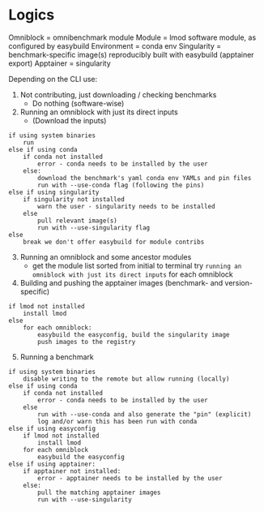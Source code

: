 # Logics

Omniblock = omnibenchmark module
Module = lmod software module, as configured by easybuild
Environment = conda env
Singularity = benchmark-specific image(s) reproducibly built with easybuild (apptainer export)
Apptainer = singularity

Depending on the CLI use:

1. Not contributing, just downloading / checking benchmarks
   - Do nothing (software-wise)
2. Running an omniblock with just its direct inputs
   - (Download the inputs)
```
if using system binaries
    run
else if using conda
    if conda not installed
        error - conda needs to be installed by the user
    else:
        download the benchmark's yaml conda env YAMLs and pin files
        run with --use-conda flag (following the pins)
else if using singularity
    if singularity not installed
        warn the user - singularity needs to be installed
    else
        pull relevant image(s)
        run with --use-singularity flag
else
    break we don't offer easybuild for module contribs
```
3. Running an omniblock and some ancestor modules
   - get the module list sorted from initial to terminal
     try `running an omniblock with just its direct inputs` for each omniblock
4. Building and pushing the apptainer images (benchmark- and version-specific)
```
if lmod not installed
    install lmod
else
    for each omniblock:
        easybuild the easyconfig, build the singularity image
        push images to the registry
```

5. Running a benchmark
```
if using system binaries
    disable writing to the remote but allow running (locally)
else if using conda
    if conda not installed
        error - conda needs to be installed by the user
    else
        run with --use-conda and also generate the "pin" (explicit)
        log and/or warn this has been run with conda
else if using easyconfig
    if lmod not installed
        install lmod
    for each omniblock
        easybuild the easyconfig
else if using apptainer:
    if apptainer not installed:
        error - apptainer needs to be installed by the user
    else:
        pull the matching apptainer images
        run with --use-singularity
```
